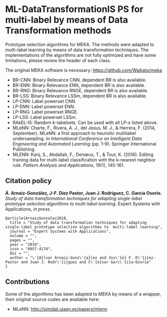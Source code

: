 # ML-DataTransformationIS PS for multi-label by means of Data Transformation methods
Prototype selection algorithms for MEKA. The methods were adapted to multi-label learning by means of data transformation techniques. The implementations of the algorithms are not fully optimized and have some limitations, please review the header of each class.

The original MEKA software is necessary: https://github.com/Waikato/meka

* BR-CNN: Binary Relevance CNN, dependent BR is also available.
* BR-ENN: Binary Relevance ENN, dependent BR is also available.
* BR-RNG: Binary Relevance RNGE, dependent BR is also available.
* BR-LSS: Binary Relevance LSSm, dependent BR is also available.
* LP-CNN: Label powerset CNN.
* LP-ENN: Label powerset ENN.
* LP-RNG: Label powerset RNGE.
* LP-LSS: Label powerset LSSm.
* RA*k*EL-IS: Random _k_-labelsets. Can be used with all LP-x listed above.
* MLeNN: Charte, F., Rivera, A. J., del Jesus, M. J., & Herrera, F. (2014, September). MLeNN: a first approach to heuristic multilabel undersampling. _In International Conference on Intelligent Data Engineering and Automated Learning_ (pp. 1-9). Springer International Publishing.
* MLENN: Kanj, S., Abdallah, F., Denœux, T., & Tout, K. (2016). Editing training data for multi-label classification with the k-nearest neighbor rule. _Pattern Analysis and Applications_, 19(1), 145-161.

## Citation policy
 **Á. Arnaiz-González, J-F. Díez Pastor, Juan J. Rodríguez, C. García Osorio.** _Study of data transformation techniques for adapting single-label prototype selection algorithms to  multi-label learning._ Expert Systems with Applications, _in press_. 

```
@article{ArnaizGonzalez2018,
  title = "Study of data transformation techniques for adapting single-label prototype selection algorithms to  multi-label learning",
  journal = "Expert Systems with Applications",
  volume = "",
  pages = "",
  year = "2018",
  issn = "0957-4174",
  doi = "",
  author = "\'{A}lvar Arnaiz-Gonz\'{a}lez and Jos\'{e} F. D\'{i}ez-Pastor and Juan J. Rodr\'{i}guez and C\'{e}sar Garc\'{i}a-Osorio"
}
```

## Contributions
Some of the algorithms has been adapted to MEKA by means of a wrapper, their original source codes are available here:

* MLeNN: http://simidat.ujaen.es/papers/mlenn

